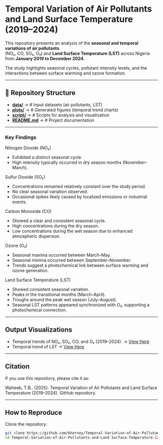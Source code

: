 # Temporal Variation of Air Pollutants and Land Surface Temperature (2019–2024)

This repository presents an analysis of the **seasonal and temporal variations of air pollutants**  
(NO₂, CO, SO₂, O₃) and **Land Surface Temperature (LST)** across Nigeria from **January 2019 to December 2024**.  

The study highlights seasonal cycles, pollutant intensity levels, and the interactions between surface warming and ozone formation.

---

## 📂 Repository Structure

- [**data/**](/data/) → # Input datasets (air pollutants, LST)
- [**plots/**](plots/) → # Generated figures (temporal trend charts)
- [**script/**](script/) → # Scripts for analysis and visualization  
- [**README.md**](README.md) → # Project documentation

---

### Key Findings
Nitrogen Dioxide (NO₂)
- Exhibited a distinct seasonal cycle.
- High intensity typically occurred in dry season months (November–March).

Sulfur Dioxide (SO₂)
- Concentrations remained relatively constant over the study period.
- No clear seasonal variation observed.
- Occasional spikes likely caused by localized emissions or industrial events.

Carbon Monoxide (CO)
- Showed a clear and consistent seasonal cycle.
- High concentrations during the dry season.
- Low concentrations during the wet season due to enhanced atmospheric dispersion.

Ozone (O₃)
- Seasonal maxima occurred between March–May.
- Seasonal minima occurred between September–November.
- Trends suggest a photochemical link between surface warming and ozone generation.

Land Surface Temperature (LST)
- Showed consistent seasonal variation.
- Peaks in the transitional months (March–April).
- Troughs around the peak wet season (July–August).
- Seasonal LST patterns appeared synchronized with O₃, supporting a photochemical connection.

---

## Output Visualizations
- Temporal trends of NO₂, SO₂, CO, and O₃ (2019–2024). → [View Here](plots/TrendChart_Pollutant.png)
- Temporal trend of LST → [View Here](plots/TrendChart_LST.png)

---

## Citation

If you use this repository, please cite it as:

Waheeb, T.B.. (2025). Temporal Variation of Air Pollutants and Land Surface Temperature (2019–2024). GitHub repository. 

---

## How to Reproduce

Clone the repository:
   ```bash
   git clone https://github.com/bherney/Temporal-Variation-of-Air-Pollutants-and-Land Surface-Temperature-(2019–2024).git
   cd Temporal-Variation-of-Air-Pollutants-and-Land Surface-Temperature-(2019–2024)

